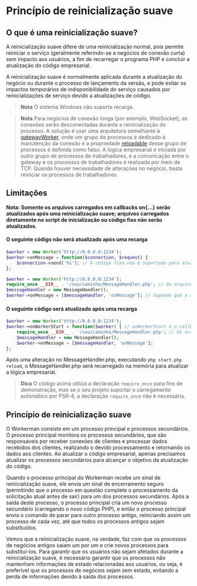 # Princípio de reinicialização suave
## O que é uma reinicialização suave?

A reinicialização suave difere de uma reinicialização normal, pois permite reiniciar o serviço (geralmente referindo-se a negócios de conexão curta) sem impacto aos usuários, a fim de recarregar o programa PHP e concluir a atualização do código empresarial.

A reinicialização suave é normalmente aplicada durante a atualização do negócio ou durante o processo de lançamento da versão, e pode evitar os impactos temporários de indisponibilidade do serviço causados por reinicializações de serviço devido a atualizações de código.

> **Nota**
> O sistema Windows não suporta recarga.

> **Nota**
> Para negócios de conexão longa (por exemplo, WebSocket), as conexões serão desconectadas durante a reinicialização do processo. A solução é usar uma arquitetura semelhante à [gatewayWorker](https://www.workerman.net/doc/gateway-worker), onde um grupo de processos é dedicado à manutenção da conexão e a propriedade [reloadable](../worker/reloadable.md) desse grupo de processos é definida como falso. A lógica empresarial é iniciada por outro grupo de processos de trabalhadores, e a comunicação entre o gateway e os processos de trabalhadores é realizada por meio de TCP. Quando houver necessidade de alterações no negócio, basta reiniciar os processos de trabalhadores.

## Limitações
**Nota: Somente os arquivos carregados em callbacks on{...} serão atualizados após uma reinicialização suave; arquivos carregados diretamente no script de inicialização ou código fixo não serão atualizados.**

#### O seguinte código não será atualizado após uma recarga
```php
$worker = new Worker('http://0.0.0.0:1234');
$worker->onMessage = function($connection, $request) {
    $connection->send('hi'); // O código fixo não é suportado para atualização
};
``` 

```php
$worker = new Worker('http://0.0.0.0:1234');
require_once __DIR__ . '/seu/caminho/MessageHandler.php'; // Os arquivos carregados diretamente no script de inicialização não suportam atualizações
$messageHandler = new MessageHandler();
$worker->onMessage = [$messageHandler, 'onMessage']; // Supondo que a classe MessageHandler tenha um método onMessage
```

#### O seguinte código será atualizado após uma recarga
```php
$worker = new Worker('http://0.0.0.0:1234');
$worker->onWorkerStart = function($worker) { // onWorkerStart é o callback acionado após o lançamento do processo
    require_once __DIR__ . '/seu/caminho/MessageHandler.php'; // Os arquivos carregados após a inicialização do processo suportam atualizações
    $messageHandler = new MessageHandler();
    $worker->onMessage = [$messageHandler, 'onMessage'];
};
```
Após uma alteração no MessageHandler.php, executando `php start.php reload`, o MessageHandler.php será recarregado na memória para atualizar a lógica empresarial.

> **Dica**
> O código acima utiliza a declaração `require_once` para fins de demonstração, mas se o seu projeto suportar o carregamento automático por PSR-4, a declaração `require_once` não é necessária.

## Princípio de reinicialização suave

O Workerman consiste em um processo principal e processos secundários. O processo principal monitora os processos secundários, que são responsáveis por receber conexões de clientes e processar dados recebidos dos clientes, realizando o devido processamento e retornando os dados aos clientes. Ao atualizar o código empresarial, apenas precisamos atualizar os processos secundários para alcançar o objetivo da atualização do código.

Quando o processo principal do Workerman recebe um sinal de reinicialização suave, ele envia um sinal de encerramento seguro (permitindo que o processo em questão complete o processamento da solicitação atual antes de sair) para um dos processos secundários. Após a saída deste processo, o processo principal cria um novo processo secundário (carregando o novo código PHP), e então o processo principal envia o comando de parar para outro processo antigo, reiniciando assim um processo de cada vez, até que todos os processos antigos sejam substituídos.

Vemos que a reinicialização suave, na verdade, faz com que os processos de negócios antigos saiam um por um e crie novos processos para substituí-los. Para garantir que os usuários não sejam afetados durante a reinicialização suave, é necessário garantir que os processos não mantenham informações de estado relacionadas aos usuários, ou seja, é preferível que os processos de negócios sejam sem estado, evitando a perda de informações devido à saída dos processos.
